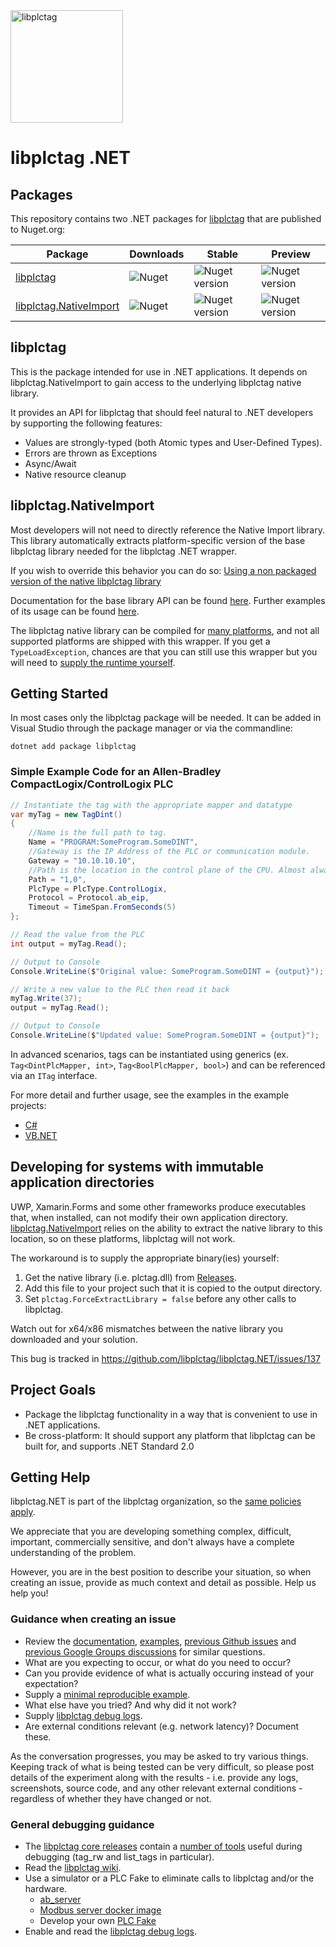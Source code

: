 <img src="https://raw.githubusercontent.com/libplctag/libplctag.NET/master/assets/libplctag-final.svg?sanitize=true" alt="libplctag" width="180"/>
<p>

# libplctag .NET

## Packages
This repository contains two .NET packages for [libplctag](https://github.com/libplctag/libplctag) that are published to Nuget.org:

| Package | Downloads | Stable | Preview |
|-|-|-|-|
| [libplctag](https://www.nuget.org/packages/libplctag/) | ![Nuget](https://img.shields.io/nuget/dt/libplctag) | ![Nuget version](https://img.shields.io/nuget/v/libplctag) | ![Nuget version](https://img.shields.io/nuget/vpre/libplctag) |
| [libplctag.NativeImport](https://www.nuget.org/packages/libplctag.NativeImport/) | ![Nuget](https://img.shields.io/nuget/dt/libplctag.NativeImport) | ![Nuget version](https://img.shields.io/nuget/v/libplctag.NativeImport) | ![Nuget version](https://img.shields.io/nuget/vpre/libplctag.NativeImport) |


## libplctag

This is the package intended for use in .NET applications. It depends on libplctag.NativeImport to gain access to the underlying libplctag native library.

It provides an API for libplctag that should feel natural to .NET developers by supporting the following features:
* Values are strongly-typed (both Atomic types and User-Defined Types).
* Errors are thrown as Exceptions
* Async/Await
* Native resource cleanup


## libplctag.NativeImport

Most developers will not need to directly reference the Native Import library. This library automatically extracts platform-specific version of the base libplctag library needed for the libplctag .NET wrapper. 

If you wish to override this behavior you can do so: [Using a non packaged version of the native libplctag library](docs/Using-a-non-packaged-version-of-the-native-libplctag-library.md)


Documentation for the base library API can be found [here](https://github.com/libplctag/libplctag/wiki/API). Further examples of its usage can be found [here](src/Examples/CSharp%20DotNetCore/NativeImportExample.cs).

The libplctag native library can be compiled for [many platforms](https://github.com/libplctag/libplctag#platform-support), and not all supported platforms are shipped with this wrapper. If you get a `TypeLoadException`, chances are that you can still use this wrapper but you will need to [supply the runtime yourself](https://github.com/libplctag/libplctag/blob/master/BUILD.md).


## Getting Started

In most cases only the  libplctag package will be needed. It can be added in Visual Studio through the package manager or via the commandline:

`dotnet add package libplctag`

### Simple Example Code for an Allen-Bradley CompactLogix/ControlLogix PLC

```csharp
// Instantiate the tag with the appropriate mapper and datatype
var myTag = new TagDint()
{
    //Name is the full path to tag. 
    Name = "PROGRAM:SomeProgram.SomeDINT",
    //Gateway is the IP Address of the PLC or communication module.
    Gateway = "10.10.10.10", 
    //Path is the location in the control plane of the CPU. Almost always "1,0".
    Path = "1,0", 
    PlcType = PlcType.ControlLogix,
    Protocol = Protocol.ab_eip,
    Timeout = TimeSpan.FromSeconds(5)
};

// Read the value from the PLC
int output = myTag.Read();

// Output to Console
Console.WriteLine($"Original value: SomeProgram.SomeDINT = {output}");

// Write a new value to the PLC then read it back
myTag.Write(37);
output = myTag.Read();

// Output to Console
Console.WriteLine($"Updated value: SomeProgram.SomeDINT = {output}");
```
In advanced scenarios, tags can be instantiated using generics (ex. `Tag<DintPlcMapper, int>`, `Tag<BoolPlcMapper, bool>`) and can be referenced via an `ITag` interface.

For more detail and further usage, see the examples in the example projects:

* [C#](src/Examples/CSharp%20DotNetCore)
* [VB.NET](src/Examples/VB.NET%20DotNetCore/Program.vb)


## Developing for systems with immutable application directories

UWP, Xamarin.Forms and some other frameworks produce executables that, when installed, can not modify their own application directory. [libplctag.NativeImport](https://www.nuget.org/packages/libplctag.NativeImport/) relies on the ability to extract the native library to this location, so on these platforms, libplctag will not work.

The workaround is to supply the appropriate binary(ies) yourself:
1. Get the native library (i.e. plctag.dll) from [Releases](https://github.com/libplctag/libplctag/releases).
2. Add this file to your project such that it is copied to the output directory.
3. Set `plctag.ForceExtractLibrary = false` before any other calls to libplctag.

Watch out for x64/x86 mismatches between the native library you downloaded and your solution.

This bug is tracked in https://github.com/libplctag/libplctag.NET/issues/137


## Project Goals

* Package the libplctag functionality in a way that is convenient to use in .NET applications.
* Be cross-platform: It should support any platform that libplctag can be built for, and supports .NET Standard 2.0


## Getting Help

libplctag.NET is part of the libplctag organization, so the [same policies apply](https://github.com/libplctag/libplctag#contact-and-support).

We appreciate that you are developing something complex, difficult, important, commercially sensitive, and don't always have a complete understanding of the problem.

However, you are in the best position to describe your situation, so when creating an issue, provide as much context and detail as possible. Help us help you!

### Guidance when creating an issue

* Review the [documentation](https://github.com/libplctag/libplctag.NET/tree/master/docs), [examples](https://github.com/libplctag/libplctag.NET/tree/master/src/Examples), [previous Github issues](https://github.com/libplctag/libplctag.NET/issues?q=is%3Aissue) and [previous Google Groups discussions](https://groups.google.com/g/libplctag) for similar questions.
* What are you expecting to occur, or what do you need to occur?
* Can you provide evidence of what is actually occuring instead of your expectation?
* Supply a [minimal reproducible example](https://stackoverflow.com/help/minimal-reproducible-example).
* What else have you tried? And why did it not work?
* Supply [libplctag debug logs](https://github.com/libplctag/libplctag.NET/blob/master/src/Examples/CSharp%20DotNetCore/LoggingExample.cs).
* Are external conditions relevant (e.g. network latency)? Document these. 

As the conversation progresses, you may be asked to try various things.
Keeping track of what is being tested can be very difficult, so please post details of the experiment along with the results - i.e. provide any logs, screenshots, source code, and any other relevant external conditions - regardless of whether they have changed or not.

### General debugging guidance
* The [libplctag core releases](https://github.com/libplctag/libplctag/releases) contain a [number of tools](https://github.com/libplctag/libplctag/blob/release/src/examples/README.txt) useful during debugging (tag_rw and list_tags in particular).
* Read the [libplctag wiki](https://github.com/libplctag/libplctag/wiki).
* Use a simulator or a PLC Fake to eliminate calls to libplctag and/or the hardware.
  * [ab_server](https://github.com/libplctag/libplctag/releases/)
  * [Modbus server docker image](https://hub.docker.com/r/oitc/modbus-server)
  * Develop your own [PLC Fake](https://github.com/libplctag/libplctag.NET/blob/master/src/Examples/CSharp%20DotNetCore/ExampleSimulator.cs)
* Enable and read the [libplctag debug logs](https://github.com/libplctag/libplctag.NET/blob/master/src/Examples/CSharp%20DotNetCore/LoggingExample.cs).
